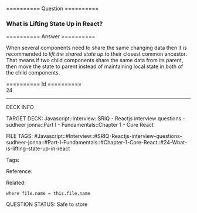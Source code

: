 ========== Question ==========  

### What is Lifting State Up in React?  

========== Answer ==========  

When several components need to share the same changing data then it is recommended to _lift the shared state up_ to their closest common ancestor. That means if two child components share the same data from its parent, then move the state to parent instead of maintaining local state in both of the child components.

========== Id ==========  
24

---

DECK INFO

TARGET DECK: Javascript::Interview::SRIQ - Reactjs interview questions - sudheer jonna::Part I - Fundamentals::Chapter 1 - Core React

FILE TAGS: #Javascript::#Interview::#SRIQ-Reactjs-interview-questions-sudheer-jonna::#Part-I-Fundamentals::#Chapter-1-Core-React::#24-What-is-lifting-state-up-in-react

Tags:

Reference:

Related:

```dataview
where file.name = this.file.name
```
QUESTION STATUS: Safe to store

